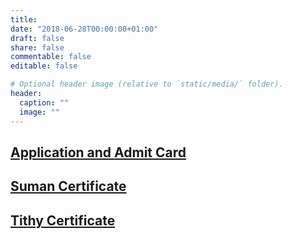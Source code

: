 ```yaml
---
title: 
date: "2018-06-28T00:00:00+01:00"
draft: false
share: false
commentable: false
editable: false

# Optional header image (relative to `static/media/` folder).
header:
  caption: ""
  image: ""
---
```


## [Application and Admit Card](https://drive.google.com/drive/folders/114LPZlg5UFFBeTrqwjq1Evzc6FMIQmIk?usp=sharing)

## [Suman Certificate](https://drive.google.com/drive/folders/114cVKNYZ5IHZXdW2ji8qw-pj4A11VTTX?usp=sharing)

## [Tithy Certificate](https://drive.google.com/drive/folders/1-WAOuAwNwx1H8c3z_sOcZ3S4BstUAKxU?usp=sharing)


